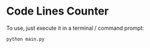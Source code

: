 # Code Lines Counter

To use, just execute it in a terminal / command prompt:
```
python main.py
```
